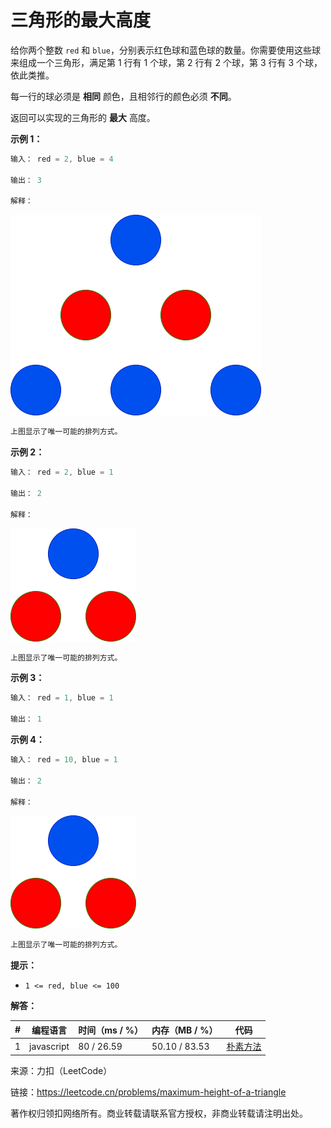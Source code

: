 # 三角形的最大高度

给你两个整数 `red` 和 `blue`，分别表示红色球和蓝色球的数量。你需要使用这些球来组成一个三角形，满足第 1 行有 1 个球，第 2 行有 2 个球，第 3 行有 3 个球，依此类推。

每一行的球必须是 **相同** 颜色，且相邻行的颜色必须 **不同**。

返回可以实现的三角形的 **最大** 高度。

**示例 1：**

``` javascript
输入： red = 2, blue = 4

输出： 3

解释：
```

![示例1](./eg1.png)

``` javascript
上图显示了唯一可能的排列方式。
```

**示例 2：**

``` javascript
输入： red = 2, blue = 1

输出： 2

解释：
```

![示例2](./eg2.png)

``` javascript
上图显示了唯一可能的排列方式。
```

**示例 3：**

``` javascript
输入： red = 1, blue = 1

输出： 1
```

**示例 4：**

``` javascript
输入： red = 10, blue = 1

输出： 2

解释：
```

![示例4](./eg4.png)

``` javascript
上图显示了唯一可能的排列方式。
```

**提示：**

- `1 <= red, blue <= 100`

**解答：**

**#**|**编程语言**|**时间（ms / %）**|**内存（MB / %）**|**代码**
--|--|--|--|--
1|javascript|80 / 26.59|50.10 / 83.53|[朴素方法](./javascript/ac_v1.js)

来源：力扣（LeetCode）

链接：https://leetcode.cn/problems/maximum-height-of-a-triangle

著作权归领扣网络所有。商业转载请联系官方授权，非商业转载请注明出处。
